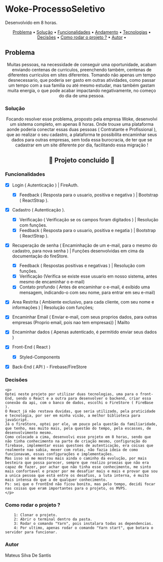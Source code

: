 # Woke-ProcessoSeletivo
Desenvolvido em 8 horas.


<p align="center">
 <a href="#problema">Problema</a> •
 <a href="#solucao">Solução</a> • 
 <a href="#funcionalidades">Funcionalidades</a> •
 <a href="#andamento">Andamento</a> •
 <a href="#tecnologias">Tecnologias</a> •  
 <a href="#decisoes ">Decisões</a> • 	
 <a href="#rodar ">Como rodar o projeto ?</a> •
 <a href="#autor">Autor</a> •
</p>



## Problema

<p id="problema" align="center"> 
Muitas pessoas, na necessidade de conseguir uma oportunidade, acabam enviando centenas de curriculos, preenchendo também, centenas de diferentes curriculos em sites diferentes. Tomando não apenas um tempo desnecessario, que poderia ser gasto em outras atividades, como passar um tempo com a sua familia ou até mesmo estudar, mas também gastam muita energia, o que pode acabar impactando negativamente, no começo do dia de uma pessoa.
</p>



### Solução

<p id="solucao" align="center">Focando resolver esse problema, proposto pela empresa Woke, desenvolvi um sistema completo, em apenas 8 horas. Onde trouxe uma plataforma aonde poderia conectar essas duas pessoas ( Contratante e Profissional ), que ao realizar o seu cadastro, a plataforma te possibilita encaminhar seus dados para outras empresas, sem toda essa burocracia, de ter que se cadastrar em um site diferente por dia, facilitando essa migração !</p>



<h2 id="andamento" align="center"> 
	🚧 Projeto concluído 🚀
</h2>




<p id="funcionalidades"></p>
<h3>Funcionalidades</h2>

- [x] Login ( Autenticação ) | FireAuth.
    - [x] Feedback ( Resposta para o usuario, positiva e negativa ) | Bootstrap ( ReactStrap ).
    
- [x] Cadastro ( Autenticação ).
    - [x] Verificação ( Verificação se os campos foram digitados ) | Resolução com funções.
    - [x] Feedback ( Resposta para o usuario, positiva e negatia ) | Bootstrap ( ReactStrap ).
   
- [x] Recuperação de senha ( Encaminhação de um e-mail, para o mesmo do cadastro, para nova senha ) | Funções desenvolvidas em cima da documentação do fireStore.
    - [x] Feedback ( Respostas positivas e negativas ) | Resolução com funções. 
    - [x] Verificação (Verifica se existe esse usuario em nosso sistema, antes mesmo de encaminhar o e-mail)
    - [x] Contato profundo ( Antes de encaminhar o e-mail, é exibido uma mensagem, indicando-o com seu nome, para entrar em seu e-mail)
      
- [x] Area Restrita ( Ambiente exclusivo, para cada cliente, com seu nome e informações ) | Resolução com funções;
- [x] Encaminhar Email ( Enviar e-mail, com seus proprios dados, para outras empresas (Proprio email, pois nao tem empresas)) | Mailto
- [x] Encaminhar dados ( Apenas autenticado, é permitido enviar seus dados ) 
- [x] Front-End ( React )
    - [x] Styled-Components
- [x] Back-End ( API ) - Firebase/FireStore



<h3 id="decisoes"> Decisões </h3>
	
	<p> 
	Optei neste projeto por utilizar duas tecnologias, uma para o front-End, sendo o React e a outra para desenvolver o backend, criar essa conexão da api, com o banco de dados, escolhi o FireStore ( FireBase ).
	O React já não restava duvidas, que seria utilizado, pela praticidade e tecnologia, por ser em minha visão, a melhor biblioteca para javaScript. 
	Já o fireStore, optei por ele, um pouco pela questão da familiaridade, que tenho, mas muito mais, pela questão do tempo, pela escasses, de desenvolvimento mesmo.
	Como colocado a cima, desenvolvi esse projeto em 8 horas, sendo que não tinha conhecimento na parte de criação mesmo, configuração do firebase, implementar essas questoes de autenticação, era coisas que realmente nao sabia, mexer com rotas, não fazia ideia de como funcionavam, essas configurações e implementações.
	Mas isso só me mostrou mais ainda o caminho da evolução, por mais besteira que possa parecer, sempre que realizo proezas que não era capaz de fazer, por achar que não tinha esse conhecimento, me sinto mais confortavel e prazer por me desafiar mais e mais e provar que sou a unica pessoa que está entre os desafios, a luta interna, é muito mais intensa do que a de qualquer conhecimento.
	Ps: sei que o frontEnd não ficou bonito, mas pelo tempo, decidi focar nas coisas que eram importantes para o projeto, os MVPS.
	</p>
	

<h3 id="rodar">Como rodar o projeto ?</h3>
	
	
		1: Clonar o projeto.
		2: Abrir o terminal dentro da pasta.
		3: Rodar o comando "Yarn", pois instalara todas as dependencias.
		4: Por ultimo, apenas rodar o comando "Yarn start", que botara o servidor para funcionar.
	
	
	

<h3>Autor</h3>
	
<p>Mateus Silva De Santis</p>
